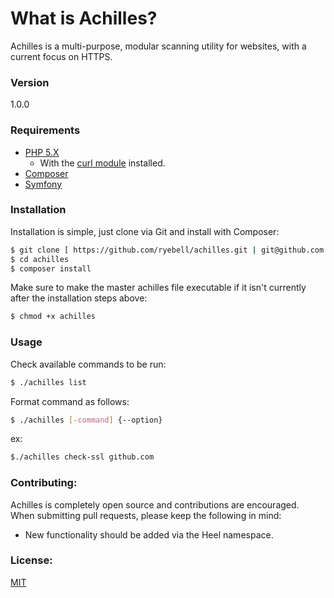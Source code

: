 # What is Achilles?

Achilles is a multi-purpose, modular scanning utility for websites, with a current focus on HTTPS.

### Version

1.0.0

### Requirements
* [PHP 5.X]
    * With the [curl module] installed.
* [Composer]
* [Symfony]

### Installation

Installation is simple, just clone via Git and install with Composer:


```sh
$ git clone [ https://github.com/ryebell/achilles.git | git@github.com:ryebell/achilles.git ] achilles
$ cd achilles
$ composer install
```

Make sure to make the master achilles file executable if it isn't currently after the installation steps above:

```sh
$ chmod +x achilles
```

### Usage
Check available commands to be run:
```sh
$ ./achilles list
```
Format command as follows:
```sh
$ ./achilles [-command] {--option}
```
ex:
```sh
$./achilles check-ssl github.com
```

### Contributing:
Achilles is completely open source and contributions are encouraged. When submitting pull requests, please keep the following in mind:
- New functionality should be added via the Heel namespace.

### License:
[MIT]

[PHP 5.X]: <http://www.php.net/>
[curl module]: <http://php.net/manual/en/book.curl.php>
[Composer]: <https://github.com/composer/composer>
[Symfony]: <https://github.com/symfony/symfony>
[MIT]: <https://tldrlegal.com/license/mit-license>
